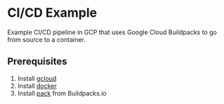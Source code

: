 # CI/CD Example
Example CI/CD pipeline in GCP that uses Google Cloud Buildpacks to go from source to a container. 

## Prerequisites
1. Install [gcloud](https://cloud.google.com/sdk/docs/install)
1. Install [docker](https://docs.docker.com/get-docker/)
1. Install [pack](https://buildpacks.io/docs/tools/pack/cli/install/) from Buildpacks.io

